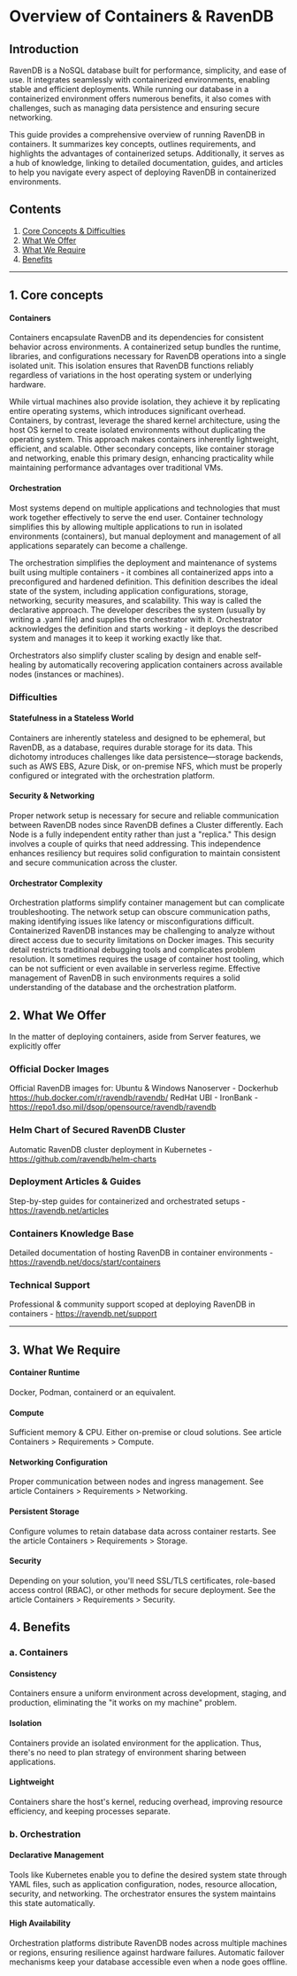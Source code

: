 ﻿# Overview of Containers & RavenDB

## Introduction

RavenDB is a NoSQL database built for performance, simplicity, and ease of use. It integrates seamlessly with containerized environments, enabling stable and efficient deployments. While running our database in a containerized environment offers numerous benefits, it also comes with challenges, such as managing data persistence and ensuring secure networking.

This guide provides a comprehensive overview of running RavenDB in containers. It summarizes key concepts, outlines requirements, and highlights the advantages of containerized setups. Additionally, it serves as a hub of knowledge, linking to detailed documentation, guides, and articles to help you navigate every aspect of deploying RavenDB in containerized environments.

## Contents

1. [Core Concepts & Difficulties](#1-core-concepts)
2. [What We Offer](#2-what-we-offer)
3. [What We Require](#3-what-we-require)
4. [Benefits](#4-benefits)

---

## 1. Core concepts

#### Containers
Containers encapsulate RavenDB and its dependencies for consistent behavior across environments. A containerized setup bundles the runtime, libraries, and configurations necessary for RavenDB operations into a single isolated unit. This isolation ensures that RavenDB functions reliably regardless of variations in the host operating system or underlying hardware.

While virtual machines also provide isolation, they achieve it by replicating entire operating systems, which introduces significant overhead. Containers, by contrast, leverage the shared kernel architecture, using the host OS kernel to create isolated environments without duplicating the operating system. This approach makes containers inherently lightweight, efficient, and scalable. Other secondary concepts, like container storage and networking, enable this primary design, enhancing practicality while maintaining performance advantages over traditional VMs.

#### Orchestration
Most systems depend on multiple applications and technologies that must work together effectively to serve the end user. Container technology simplifies this by allowing multiple applications to run in isolated environments (containers), but manual deployment and management of all applications separately can become a challenge.

The orchestration simplifies the deployment and maintenance of systems built using multiple containers - it combines all containerized apps into a preconfigured and hardened definition. This definition describes the ideal state of the system, including application configurations, storage, networking, security measures, and scalability. This way is called the declarative approach. The developer describes the system (usually by writing a .yaml file) and supplies the orchestrator with it. Orchestrator acknowledges the definition and starts working - it deploys the described system and manages it to keep it working exactly like that.

Orchestrators also simplify cluster scaling by design and enable self-healing by automatically recovering application containers across available nodes (instances or machines).


### Difficulties

#### Statefulness in a Stateless World
Containers are inherently stateless and designed to be ephemeral, but RavenDB, as a database, requires durable storage for its data.
This dichotomy introduces challenges like data persistence—storage backends, such as AWS EBS, Azure Disk, or on-premise NFS, which must be properly configured or integrated with the orchestration platform.

#### Security & Networking
Proper network setup is necessary for secure and reliable communication between RavenDB nodes since RavenDB defines a Cluster differently.
Each Node is a fully independent entity rather than just a "replica."
This design involves a couple of quirks that need addressing.
This independence enhances resiliency but requires solid configuration to maintain consistent and secure communication across the cluster.

#### Orchestrator Complexity
Orchestration platforms simplify container management but can complicate troubleshooting.
The network setup can obscure communication paths, making identifying issues like latency or misconfigurations difficult.
Containerized RavenDB instances may be challenging to analyze without direct access due to security limitations on Docker images.
This security detail restricts traditional debugging tools and complicates problem resolution.
It sometimes requires the usage of container host tooling, which can be not sufficient or even available in serverless regime.
Effective management of RavenDB in such environments requires a solid understanding of the database and the orchestration platform.

## 2. What We Offer

In the matter of deploying containers, aside from Server features, we explicitly offer

### Official Docker Images
Official RavenDB images for:
Ubuntu & Windows Nanoserver - Dockerhub  https://hub.docker.com/r/ravendb/ravendb/
RedHat UBI - IronBank - https://repo1.dso.mil/dsop/opensource/ravendb/ravendb

### Helm Chart of Secured RavenDB Cluster
Automatic RavenDB cluster deployment in Kubernetes - https://github.com/ravendb/helm-charts

### Deployment Articles & Guides
Step-by-step guides for containerized and orchestrated setups - https://ravendb.net/articles

### Containers Knowledge Base
Detailed documentation of hosting RavenDB in container environments - https://ravendb.net/docs/start/containers

### Technical Support
Professional & community support scoped at deploying RavenDB in containers - https://ravendb.net/support

---

## 3. What We Require

#### Container Runtime
Docker, Podman, containerd or an equivalent.

####  Compute
Sufficient memory & CPU. Either on-premise or cloud solutions. See article Containers > Requirements > Compute.

#### Networking Configuration
Proper communication between nodes and ingress management. See article Containers > Requirements > Networking.

#### Persistent Storage
Configure volumes to retain database data across container restarts. See the article Containers > Requirements > Storage.

#### Security
Depending on your solution, you'll need SSL/TLS certificates, role-based access control (RBAC), or other methods for secure deployment. See the article Containers > Requirements > Security.

## 4. Benefits
### a. Containers
#### Consistency
Containers ensure a uniform environment across development, staging, and production, eliminating the "it works on my machine" problem.

#### Isolation
Containers provide an isolated environment for the application. Thus, there's no need to plan strategy of environment sharing between applications.

#### Lightweight
Containers share the host's kernel, reducing overhead, improving resource efficiency, and keeping processes separate.


### b. Orchestration
#### Declarative Management
Tools like Kubernetes enable you to define the desired system state through YAML files, such as application configuration, nodes, resource allocation, security, and networking. The orchestrator ensures the system maintains this state automatically.

#### High Availability
Orchestration platforms distribute RavenDB nodes across multiple machines or regions, ensuring resilience against hardware failures. Automatic failover mechanisms keep your database accessible even when a node goes offline.
